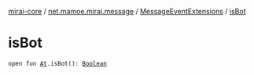 [mirai-core](../../index.md) / [net.mamoe.mirai.message](../index.md) / [MessageEventExtensions](index.md) / [isBot](./is-bot.md)

# isBot

`open fun `[`At`](../../net.mamoe.mirai.message.data/-at/index.md)`.isBot(): `[`Boolean`](https://kotlinlang.org/api/latest/jvm/stdlib/kotlin/-boolean/index.html)